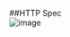 ##HTTP Spec</br>
![image](https://user-images.githubusercontent.com/70207093/151931506-ff2b0644-db1e-4a41-90ce-7de37773ea02.png)
